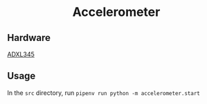 <div align="center">

# Accelerometer

</div>

## Hardware
[ADXL345](https://www.analog.com/media/en/technical-documentation/data-sheets/adxl345.pdf)

## Usage
In the `src` directory, run `pipenv run python -m accelerometer.start`